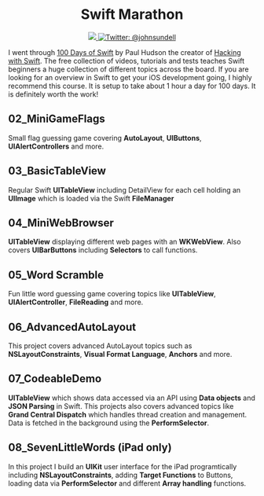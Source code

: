 <h1 align="center">
  Swift Marathon
</h1>
<p align="center">
    <a href="https://swift.org/documentation/">
    <img src="https://img.shields.io/badge/Swift-5.0-orange.svg" />
    </a>
    <a href="https://www.reddit.com/user/JDK_92">
        <img src="https://img.shields.io/badge/contact-@jdk_92-blue.svg?style=flat" alt="Twitter: @johnsundell" />
    </a>
</p>

I went through [100 Days of Swift](https://www.hackingwithswift.com/100) by Paul Hudson the creator of [Hacking with Swift](https://www.hackingwithswift.com/). The free collection of videos, tutorials and tests teaches Swift beginners a huge collection of different topics across the board. If you are looking for an overview  in Swift to get your iOS development going, I highly recommend this course. It is setup to take about 1 hour a day for 100 days. It is definitely worth the work!

## 02_MiniGameFlags

Small flag guessing game covering **AutoLayout**, **UIButtons**, **UIAlertControllers** and more.

## 03_BasicTableView

Regular Swift **UITableView** including DetailView for each cell holding an **UIImage** which is loaded via the Swift **FileManager**

## 04_MiniWebBrowser

**UITableView** displaying different web pages with an **WKWebView**. Also covers **UIBarButtons** including **Selectors** to call functions.

## 05_Word Scramble

Fun little word guessing game covering topics like **UITableView**, **UIAlertController**, **FileReading** and more.

## 06_AdvancedAutoLayout

This project covers advanced AutoLayout topics such as **NSLayoutConstraints**, **Visual Format Language**, **Anchors** and more.

## 07_CodeableDemo

**UITableView** which shows data accessed via an API using **Data objects** and **JSON Parsing** in Swift. This projects also covers advanced topics like **Grand Central Dispatch** which handles thread creation and management. Data is fetched in the background using the **PerformSelector**.

## 08_SevenLittleWords (iPad only)

In this project I build an **UIKit** user interface for the iPad programtically including **NSLayoutConstraints**, adding **Target Functions** to Buttons, loading data via **PerformSelector** and different **Array handling** functions.
